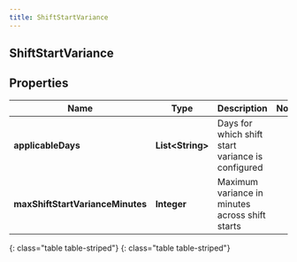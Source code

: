 ```yaml
---
title: ShiftStartVariance
---
```

## ShiftStartVariance


## Properties

| Name | Type | Description | Notes |
| ------------ | ------------- | ------------- | ------------- |
| **applicableDays** | **List&lt;String&gt;** | Days for which shift start variance is configured |  |
| **maxShiftStartVarianceMinutes** | **Integer** | Maximum variance in minutes across shift starts |  |
{: class="table table-striped"}
{: class="table table-striped"}



